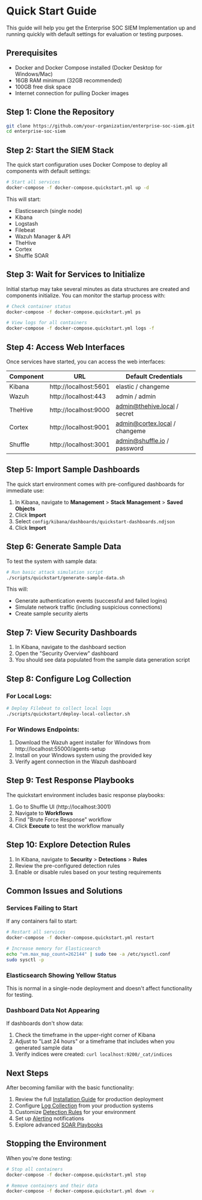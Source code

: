 # Quick Start Guide

This guide will help you get the Enterprise SOC SIEM Implementation up and running quickly with default settings for evaluation or testing purposes.

## Prerequisites

- Docker and Docker Compose installed (Docker Desktop for Windows/Mac)
- 16GB RAM minimum (32GB recommended)
- 100GB free disk space
- Internet connection for pulling Docker images

## Step 1: Clone the Repository

```bash
git clone https://github.com/your-organization/enterprise-soc-siem.git
cd enterprise-soc-siem
```

## Step 2: Start the SIEM Stack

The quick start configuration uses Docker Compose to deploy all components with default settings:

```bash
# Start all services
docker-compose -f docker-compose.quickstart.yml up -d
```

This will start:
- Elasticsearch (single node)
- Kibana
- Logstash
- Filebeat
- Wazuh Manager & API
- TheHive
- Cortex
- Shuffle SOAR

## Step 3: Wait for Services to Initialize

Initial startup may take several minutes as data structures are created and components initialize. You can monitor the startup process with:

```bash
# Check container status
docker-compose -f docker-compose.quickstart.yml ps

# View logs for all containers
docker-compose -f docker-compose.quickstart.yml logs -f
```

## Step 4: Access Web Interfaces

Once services have started, you can access the web interfaces:

| Component | URL | Default Credentials |
|-----------|-----|---------------------|
| Kibana | http://localhost:5601 | elastic / changeme |
| Wazuh | http://localhost:443 | admin / admin |
| TheHive | http://localhost:9000 | admin@thehive.local / secret |
| Cortex | http://localhost:9001 | admin@cortex.local / changeme |
| Shuffle | http://localhost:3001 | admin@shuffle.io / password |

## Step 5: Import Sample Dashboards

The quick start environment comes with pre-configured dashboards for immediate use:

1. In Kibana, navigate to **Management** > **Stack Management** > **Saved Objects**
2. Click **Import**
3. Select `config/kibana/dashboards/quickstart-dashboards.ndjson`
4. Click **Import**

## Step 6: Generate Sample Data

To test the system with sample data:

```bash
# Run basic attack simulation script
./scripts/quickstart/generate-sample-data.sh
```

This will:
- Generate authentication events (successful and failed logins)
- Simulate network traffic (including suspicious connections)
- Create sample security alerts

## Step 7: View Security Dashboards

1. In Kibana, navigate to the dashboard section
2. Open the "Security Overview" dashboard
3. You should see data populated from the sample data generation script

## Step 8: Configure Log Collection

### For Local Logs:

```bash
# Deploy Filebeat to collect local logs
./scripts/quickstart/deploy-local-collector.sh
```

### For Windows Endpoints:

1. Download the Wazuh agent installer for Windows from http://localhost:55000/agents-setup
2. Install on your Windows system using the provided key
3. Verify agent connection in the Wazuh dashboard

## Step 9: Test Response Playbooks

The quickstart environment includes basic response playbooks:

1. Go to Shuffle UI (http://localhost:3001)
2. Navigate to **Workflows**
3. Find "Brute Force Response" workflow
4. Click **Execute** to test the workflow manually

## Step 10: Explore Detection Rules

1. In Kibana, navigate to **Security** > **Detections** > **Rules**
2. Review the pre-configured detection rules
3. Enable or disable rules based on your testing requirements

## Common Issues and Solutions

### Services Failing to Start

If any containers fail to start:

```bash
# Restart all services
docker-compose -f docker-compose.quickstart.yml restart

# Increase memory for Elasticsearch
echo "vm.max_map_count=262144" | sudo tee -a /etc/sysctl.conf
sudo sysctl -p
```

### Elasticsearch Showing Yellow Status

This is normal in a single-node deployment and doesn't affect functionality for testing.

### Dashboard Data Not Appearing

If dashboards don't show data:

1. Check the timeframe in the upper-right corner of Kibana
2. Adjust to "Last 24 hours" or a timeframe that includes when you generated sample data
3. Verify indices were created: `curl localhost:9200/_cat/indices`

## Next Steps

After becoming familiar with the basic functionality:

1. Review the full [Installation Guide](installation.md) for production deployment
2. Configure [Log Collection](log-collection.md) from your production systems
3. Customize [Detection Rules](detection-rules.md) for your environment
4. Set up [Alerting](alerting.md) notifications
5. Explore advanced [SOAR Playbooks](playbooks/index.md)

## Stopping the Environment

When you're done testing:

```bash
# Stop all containers
docker-compose -f docker-compose.quickstart.yml stop

# Remove containers and their data
docker-compose -f docker-compose.quickstart.yml down -v
```